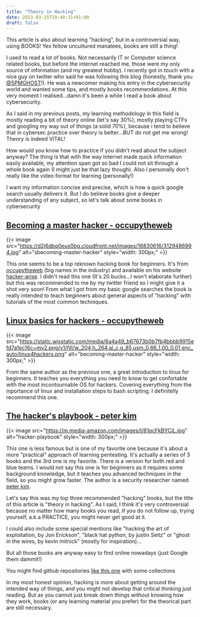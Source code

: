```yaml
---
title: "Theory in Hacking"
date: 2023-03-25T19:40:31+01:00
draft: false
---
```


This article is also about learning "hacking", but in a controversial way, using BOOKS!
Yes fellow uncultured manatees, books are still a thing! 

I used to read a lot of books. Not necessarily IT or Computer science related books, but before the internet reached me, those were my only source of information (and my greatest hobby). I recently got in touch with a nice guy on twitter who said he was following this blog (honestly, thank you [@5PMGHOST](https://twitter.com/5PMGHOST)!). He was a newcomer making his entry in the cybersecurity world and wanted some tips, and mostly books recommendations. At this very moment I realised...damn it's been a while I read a book about cybersecurity.

As I said in my previous posts, my learning methodology in this field is mostly reading a bit of theory online (let's say 30%), mostly playing CTFs and googling my way out of things (a solid 70%), because i tend to believe that in cybersec practice over theory is better...BUT do not get me wrong! Theory is indeed VITAL! 

How would you know how to practice if you didn't read about the subject anyway? The thing is that with the way internet made quick information easily available, my attention span got so bad I could not sit through a whole book again (I might just be that lazy though). Also I personally don't really like the video format for learning (personally!)

I want my information concise and precise, which is how a quick google search usually delivers it. But I do believe books give a deeper understanding of any subject, so let's talk about some books in cybersecurity

## [Becoming a master hacker - occupytheweb](https://www.hackers-arise.com/online-store/Getting-Started-Becoming-a-Master-Hacker-PDF-p209328917)


{{< image src="https://d2j6dbq0eux0bg.cloudfront.net/images/16830616/3129486994.jpg" alt="sbecoming-master-hacker" style="width: 300px;" >}}

This one seems to be a top reknown hacking book for beginners. It's from [occupytheweb](https://www.hackers-arise.com/otw-in-the-news) (big names in the industry) and available on his website [hacker-arise](https://www.hackers-arise.com). I didn't read this one (It's 20 bucks...I won't elaborate further) but this was recommended to me by my twitter friend so I might give it a shot very soon! From what I got from my basic google searches the book is really intended to teach beginners about general aspects of "hacking" with tutorials of the most common techniques.


## [Linux basics for hackers - occupytheweb](https://www.hackers-arise.com/linux-fundamentals)


{{< image src="https://static.wixstatic.com/media/6a4a49_b67673b0b7fb4bbbb9915efd7a1ec16c~mv2.png/v1/fill/w_204,h_264,al_c,q_85,usm_0.66_1.00_0.01,enc_auto/linux4hackers.png" alt="becoming-master-hacker" style="width: 300px;" >}}

From the same author as the previous one, a great introduction to linux for beginners. It teaches you everything you need to know to get confortable with the most incontournable OS for hackers. Covering everything from the inportance of linux and installation steps to bash scripting. I definitelly recommend this one. 


## [The hacker's playbook - peter kim](https://www.amazon.com/Hacker-Playbook-Practical-Penetration-Testing/dp/1980901759)


{{< image src="https://m.media-amazon.com/images/I/81qcFkBYCjL.jpg" alt="hacker-playbook" style="width: 300px;" >}}

This one is less famous but is one of my favorite one because it's about a more "practical" approach of learning pentesting. It's actually a series of 3 books and the 3rd one is my favorite. There is a version for both red and blue teams. I would not say this one is for beginners as it requires some background knowledge, but it teaches you advanced techniques in the field, so you might grow faster. The author is a security researcher named [peter kim](https://www.amazon.com/stores/author/B00J12259C/about).


Let's say this was my top three recommended "hacking" books, but the title of this article is "theory in hacking". As I said, I think it's very controversial because no matter how many books you read, if you do not follow up, trying yourself, a.k.a PRACTICE, you might never get good at it.

I could also include some special mentions like "hacking the art of exploitation, by Jon Erickson",
"black hat python, by justin Seitz" or "ghost in the wires, by kevin mitnick" (mostly for inspiration)...

But all those books are anyway easy to find online nowadays (just Google them dammit!)

You might find github repositories [like this one](https://github.com/tanc7/hacking-books/tree/master) with some collections

In my most honest opinion, hacking is more about getting around the intended way of things, and you might not develop that critical thinking just reading. But as you cannot just break down things without knowing how they work, books (or any learning material you prefer) for the theorical part are still necessary.
